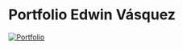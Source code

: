 # Portfolio Edwin Vásquez

[![Portfolio]({https://i.ibb.co/kMkj3C1/Captura-de-pantalla-de-2021-06-01-18-34-35.png})]({https://youtu.be/pQTXHsT4SXU} "Portfolio")
